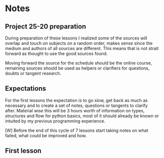 # Notes

## Project 25-20 preparation
During preparation of these lessons I realized some of the sources will overlap and touch on subjects on a random order, makes sense since the medium and authors of all sources are different.
This means that is not strait forward as thought to use the good sources found.

Moving forward the source for the schedule should be the online course, remaining sources should be used as helpers or clarifiers for questions, doubts or tangent research.

## Expectations
For the first lessons the expectation is to go slow, get back as much as necessary and to create a set of notes, questions or tangents to clarify after. Material wise this will be 3 hours worth of information on types, structures and flow for python basics, most of it should already be known or intuited by my previous programming experience.

[W] Before the end of this cycle of 7 lessons start taking notes on what failed, what could be improved and how.

## First lesson
